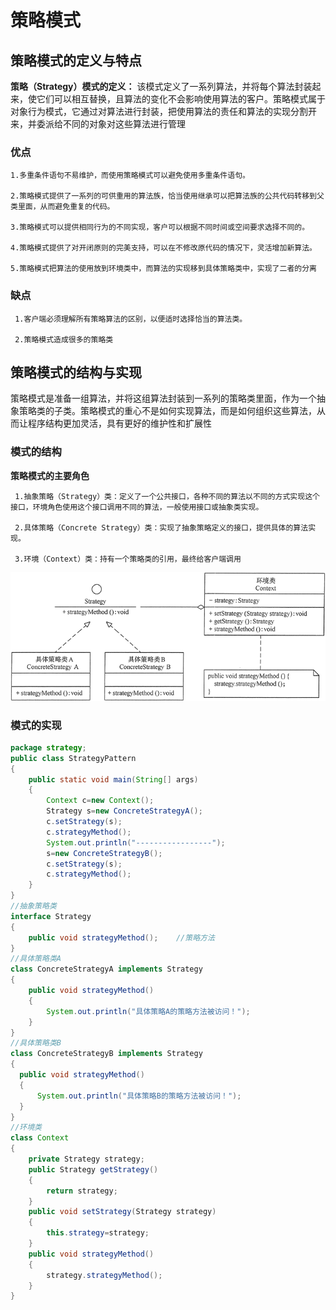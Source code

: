 # 策略模式
## 策略模式的定义与特点
**策略（Strategy）模式的定义：** 该模式定义了一系列算法，并将每个算法封装起来，使它们可以相互替换，且算法的变化不会影响使用算法的客户。策略模式属于对象行为模式，它通过对算法进行封装，把使用算法的责任和算法的实现分割开来，并委派给不同的对象对这些算法进行管理  
### 优点
    
    1.多重条件语句不易维护，而使用策略模式可以避免使用多重条件语句。
    
    2.策略模式提供了一系列的可供重用的算法族，恰当使用继承可以把算法族的公共代码转移到父类里面，从而避免重复的代码。
    
    3.策略模式可以提供相同行为的不同实现，客户可以根据不同时间或空间要求选择不同的。
    
    4.策略模式提供了对开闭原则的完美支持，可以在不修改原代码的情况下，灵活增加新算法。
    
    5.策略模式把算法的使用放到环境类中，而算法的实现移到具体策略类中，实现了二者的分离
### 缺点
     
     1.客户端必须理解所有策略算法的区别，以便适时选择恰当的算法类。
     
     2.策略模式造成很多的策略类
## 策略模式的结构与实现
策略模式是准备一组算法，并将这组算法封装到一系列的策略类里面，作为一个抽象策略类的子类。策略模式的重心不是如何实现算法，而是如何组织这些算法，从而让程序结构更加灵活，具有更好的维护性和扩展性  
### 模式的结构
**策略模式的主要角色**  
     
     1.抽象策略（Strategy）类：定义了一个公共接口，各种不同的算法以不同的方式实现这个接口，环境角色使用这个接口调用不同的算法，一般使用接口或抽象类实现。
     
     2.具体策略（Concrete Strategy）类：实现了抽象策略定义的接口，提供具体的算法实现。
     
     3.环境（Context）类：持有一个策略类的引用，最终给客户端调用
![策略模式结构图](image/策略模式/1.gif)
### 模式的实现
```java
package strategy;
public class StrategyPattern
{
    public static void main(String[] args)
    {
        Context c=new Context();
        Strategy s=new ConcreteStrategyA();
        c.setStrategy(s);
        c.strategyMethod();
        System.out.println("-----------------");
        s=new ConcreteStrategyB();
        c.setStrategy(s);
        c.strategyMethod();
    }
}
//抽象策略类
interface Strategy
{   
    public void strategyMethod();    //策略方法
}
//具体策略类A
class ConcreteStrategyA implements Strategy
{
    public void strategyMethod()
    {
        System.out.println("具体策略A的策略方法被访问！");
    }
}
//具体策略类B
class ConcreteStrategyB implements Strategy
{
  public void strategyMethod()
  {
      System.out.println("具体策略B的策略方法被访问！");
  }
}
//环境类
class Context
{
    private Strategy strategy;
    public Strategy getStrategy()
    {
        return strategy;
    }
    public void setStrategy(Strategy strategy)
    {
        this.strategy=strategy;
    }
    public void strategyMethod()
    {
        strategy.strategyMethod();
    }
}
```
